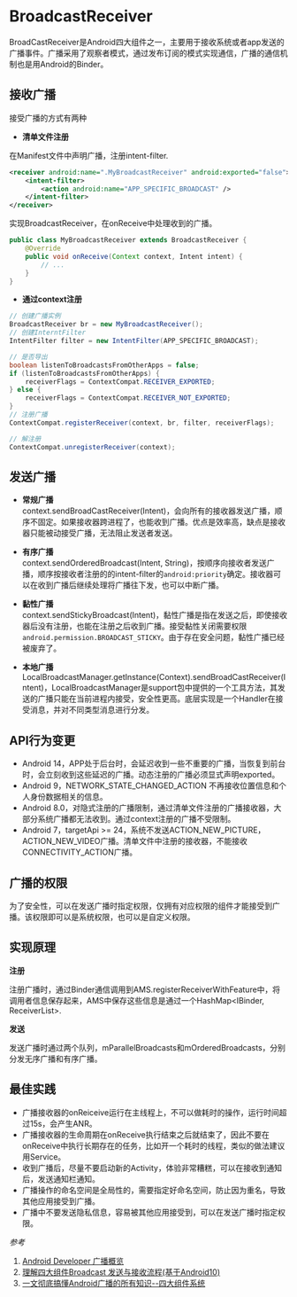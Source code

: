 # BroadcastReceiver

BroadCastReceiver是Android四大组件之一，主要用于接收系统或者app发送的广播事件。广播采用了观察者模式，通过发布订阅的模式实现通信，广播的通信机制也是用Android的Binder。

## 接收广播

接受广播的方式有两种

- **清单文件注册**    

在Manifest文件中声明广播，注册intent-filter.

```xml
<receiver android:name=".MyBroadcastReceiver" android:exported="false">
    <intent-filter>
        <action android:name="APP_SPECIFIC_BROADCAST" />
    </intent-filter>
</receiver>
```

实现BroadcastReceiver，在onReceive中处理收到的广播。
```java
public class MyBroadcastReceiver extends BroadcastReceiver {
    @Override
    public void onReceive(Context context, Intent intent) {
        // ...
    }
}
```

- **通过context注册**

```Java
// 创建广播实例
BroadcastReceiver br = new MyBroadcastReceiver();
// 创建InterntFilter
IntentFilter filter = new IntentFilter(APP_SPECIFIC_BROADCAST);

// 是否导出
boolean listenToBroadcastsFromOtherApps = false;
if (listenToBroadcastsFromOtherApps) {
    receiverFlags = ContextCompat.RECEIVER_EXPORTED;
} else {
    receiverFlags = ContextCompat.RECEIVER_NOT_EXPORTED;
}
// 注册广播
ContextCompat.registerReceiver(context, br, filter, receiverFlags);

// 解注册
ContextCompat.unregisterReceiver(context);
```

## 发送广播

- **常规广播**   
context.sendBroadCastReceiver(Intent)，会向所有的接收器发送广播，顺序不固定。如果接收器跨进程了，也能收到广播。优点是效率高，缺点是接收器只能被动接受广播，无法阻止发送者发送。

- **有序广播**      
context.sendOrderedBroadcast(Intent, String)，按顺序向接收者发送广播，顺序按接收者注册的的intent-filter的`android:priority`确定。接收器可以在收到广播后继续处理将广播往下发，也可以中断广播。

- **黏性广播**    
context.sendStickyBroadcast(Intent)，黏性广播是指在发送之后，即使接收器后没有注册，也能在注册之后收到广播。接受黏性关闭需要权限`android.permission.BROADCAST_STICKY`。由于存在安全问题，黏性广播已经被废弃了。

- **本地广播**    
LocalBroadcastManager.getInstance(Context).sendBroadCastReceiver(Intent)，LocalBroadcastManager是support包中提供的一个工具方法，其发送的广播只能在当前进程内接受，安全性更高。底层实现是一个Handler在接受消息，并对不同类型消息进行分发。

## API行为变更

- Android 14，APP处于后台时，会延迟收到一些不重要的广播，当恢复到前台时，会立刻收到这些延迟的广播。动态注册的广播必须显式声明exported。
- Android 9，NETWORK_STATE_CHANGED_ACTION 不再接收位置信息和个人身份数据相关的信息。
- Android 8.0，对隐式注册的广播限制，通过清单文件注册的广播接收器，大部分系统广播都无法收到。通过context注册的广播不受限制。
- Android 7，targetApi >= 24，系统不发送ACTION_NEW_PICTURE，ACTION_NEW_VIDEO广播。清单文件中注册的接收器，不能接收CONNECTIVITY_ACTION广播。

## 广播的权限

为了安全性，可以在发送广播时指定权限，仅拥有对应权限的组件才能接受到广播。该权限即可以是系统权限，也可以是自定义权限。

## 实现原理

**注册**

注册广播时，通过Binder通信调用到AMS.registerReceiverWithFeature中，将调用者信息保存起来，AMS中保存这些信息是通过一个HashMap<IBinder, ReceiverList>.

**发送**

发送广播时通过两个队列，mParallelBroadcasts和mOrderedBroadcasts，分别分发无序广播和有序广播。


## 最佳实践

- 广播接收器的onReiceive运行在主线程上，不可以做耗时的操作，运行时间超过15s，会产生ANR。
- 广播接收器的生命周期在onReceive执行结束之后就结束了，因此不要在onReceive中执行长期存在的任务，比如开一个耗时的线程，类似的做法建议用Service。
- 收到广播后，尽量不要启动新的Activity，体验非常糟糕，可以在接收到通知后，发送通知栏通知。
- 广播操作的命名空间是全局性的，需要指定好命名空间，防止因为重名，导致其他应用接受到广播。
- 广播中不要发送隐私信息，容易被其他应用接受到，可以在发送广播时指定权限。

*参考*

1. [Android Developer 广播概览 ](https://developer.android.com/develop/background-work/background-tasks/broadcasts?hl=zh-cn#changes-system-broadcasts)  
2. [理解四大组件Broadcast 发送与接收流程(基于Android10)](https://juejin.cn/post/7123570621346217992)  
3. [一文彻底搞懂Android广播的所有知识--四大组件系统](https://juejin.cn/post/7456448405100478515)  
